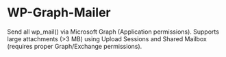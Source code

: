 # WP-Graph-Mailer
Send all wp_mail() via Microsoft Graph (Application permissions). Supports large attachments (>3 MB) using Upload Sessions and Shared Mailbox (requires proper Graph/Exchange permissions).

